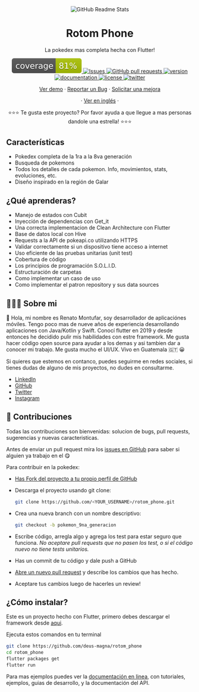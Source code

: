 <p align="center">
 <img width="100px" src="https://res.cloudinary.com/rmontufar1792/image/upload/v1619156157/github/rotom_phone.svg" align="center" alt="GitHub Readme Stats" />
 <h1 align="center">Rotom Phone</h1>
 <p align="center">La pokedex mas completa hecha con Flutter!</p>
</p>
  <p align="center">
    <a href="">
      <img src="coverage_badge.svg" />
    </a>
    <a href="https://github.com/deus-magna/rotom_phone/issues">
      <img alt="Issues" src="https://img.shields.io/github/issues/deus-magna/rotom_phone?color=0088ff" />
    </a>
    <a href="https://github.com/deus-magna/rotom_phone/pulls">
      <img alt="GitHub pull requests" src="https://img.shields.io/github/issues-pr/deus-magna/rotom_phone?color=0088ff" />
    </a>
    <a href="https://img.shields.io/badge/version-1.0.0-blue">
      <img alt="version" src="https://img.shields.io/badge/version-1.0.0-blue" />
    </a>
    <a href="https://img.shields.io/badge/documentation-yes-success">
      <img alt="documentation" src="https://img.shields.io/badge/documentation-yes-success" />
    </a>
    <a href="https://img.shields.io/badge/License-MIT-yellow.svg">
      <img alt="license" src="https://img.shields.io/badge/License-MIT-yellow.svg" />
    </a>
     <a href="https://img.shields.io/twitter/follow/deus_magna?style=social">
      <img alt="twitter" src="https://img.shields.io/twitter/follow/deus_magna?style=social" />
    </a>
  </p>

  <p align="center">
    <a href="#demo">Ver demo</a>
    ·
    <a href="https://github.com/deus-magna/rotom_phone/issues/new/choose">Reportar un Bug</a>
    ·
    <a href="https://github.com/deus-magna/rotom_phone/issues/new/choose">Solicitar una mejora</a>
  </p>
  <p align="center">
    ·
    <a href="/docs/readme_en.md">Ver en inglés</a>
    ·
  </p>
</p>
<p align="center">⭐️⭐️⭐️ Te gusta este proyecto? Por favor ayuda a que llegue a mas personas dandole una estrella! ⭐️⭐️⭐️

## Características
- Pokedex completa de la 1ra a la 8va generación
- Busqueda de pokemons
- Todos los detalles de cada pokemon. Info, movimientos, stats, evoluciones, etc.
- Diseño inspirado en la región de Galar

## ¿Qué aprenderas?
- Manejo de estados con Cubit
- Inyección de dependencias con Get_it
- Una correcta implementacion de Clean Architecture con Flutter
- Base de datos local con Hive
- Requests a la API de pokeapi.co utilizando HTTPS
- Validar correctamente si un dispositivo tiene acceso a internet
- Uso eficiente de las pruebas unitarias (unit test)
- Cobertura de código
- Los principios de programación S.O.L.I.D.
- Estructuración de carpetas
- Como implementar un caso de uso
- Como implementar el patron repository y sus data sources

## 👨🏻‍💻 Sobre mi
👋 Hola, mi nombre es Renato Montufar, soy desarrollador de aplicaciónes móviles. Tengo poco mas de nueve años de experiencia desarrollando aplicaciones con Java/Kotlin y Swift. Conocí flutter en 2019 y desde entonces he decidido pulir mis habilidades con estre framework. Me gusta hacer código open source para ayudar a los demas y asi tambien dar a conocer mi trabajo. Me gusta mucho el UI/UX. Vivo en Guatemala 🇬🇹 😀

Si quieres que estemos en contanco, puedes seguirme en redes sociales, si tienes dudas de alguno de mis proyectos, no dudes en consultarme.

- [LinkedIn](https://www.linkedin.com/in/deus-magna/)
- [GitHub](https://github.com/deus-magna/)
- [Twitter](https://twitter.com/deus_magna)
- [Instagram](https://www.instagram.com/deus_magna/) 

## 🤝 Contribuciones

Todas las contribuciones son bienvenidas: solucion de bugs, pull requests, sugerencias y nuevas caracteristicas.

Antes de enviar un pull request mira los [issues en GitHub](https://github.com/deus-magna/rotom_phone/issues) para saber si alguien ya trabajo en el 😋

Para contribuir en la pokedex:

- [Has Fork del proyecto a tu propio perfil de GitHub](https://help.github.com/articles/fork-a-repo/)

- Descarga el proyecto usando git clone:

    ```sh
    git clone https://github.com/<YOUR_USERNAME>/rotom_phone.git
    ```

- Crea una nueva branch con un nombre descriptivo:

    ```sh
    git checkout -b pokemon_9na_generacion
    ```

- Escribe código, arregla algo y agrega los test para estar seguro que funciona. *No aceptare pull requests que no pasen los test, o si el código nuevo no tiene tests unitarios.*

- Has un commit de tu código y dale push a GitHub

- [Abre un nuevo pull request](https://help.github.com/articles/creating-a-pull-request/) y describe los cambios que has hecho.

- Aceptare tus cambios luego de hacerles un review!

## ¿Cómo instalar?

Este es un proyecto hecho con Flutter, primero debes descargar el framework desde [aqui](https://flutter.dev/docs/get-started/install).

Ejecuta estos comandos en tu terminal

```sh
git clone https://github.com/deus-magna/rotom_phone
cd rotom_phone
flutter packages get
flutter run
```

Para mas ejemplos puedes ver la
[documentación en linea](https://flutter.dev/docs), con tutoriales,
ejemplos, guias de desarrollo, y la documentación del API.
